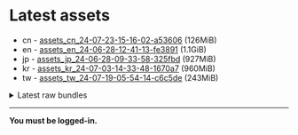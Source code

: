 # Latest assets
- cn - [assets_cn_24-07-23-15-16-02-a53606](https://github.com/ArknightsAssets/NewAssets/actions/runs/10090697237/artifacts/1738512986) (126MiB)
- en - [assets_en_24-06-28-12-41-13-fe3891](https://github.com/ArknightsAssets/NewAssets/actions/runs/9861399800/artifacts/1683197979) (1.1GiB)
- jp - [assets_jp_24-06-28-09-33-58-325fbd](https://github.com/ArknightsAssets/NewAssets/actions/runs/9852619316/artifacts/1680900406) (927MiB)
- kr - [assets_kr_24-07-03-14-33-48-1670a7](https://github.com/ArknightsAssets/NewAssets/actions/runs/9852619316/artifacts/1680900875) (960MiB)
- tw - [assets_tw_24-07-19-05-54-14-c6c5de](https://github.com/ArknightsAssets/NewAssets/actions/runs/10089804512/artifacts/1738304986) (243MiB)

<details>
<summary>Latest raw bundles</summary>

- cn - [bundles_cn_24-07-23-15-16-02-a53606](https://github.com/ArknightsAssets/NewAssets/actions/runs/10090697237/artifacts/1738513174) (56MiB)
- en - [bundles_en_24-06-28-12-41-13-fe3891](https://github.com/ArknightsAssets/NewAssets/actions/runs/9861399800/artifacts/1683198661) (350MiB)
- jp - [bundles_jp_24-06-28-09-33-58-325fbd](https://github.com/ArknightsAssets/NewAssets/actions/runs/9852619316/artifacts/1680900985) (308MiB)
- kr - [bundles_kr_24-07-03-14-33-48-1670a7](https://github.com/ArknightsAssets/NewAssets/actions/runs/9852619316/artifacts/1680901457) (319MiB)
- tw - [bundles_tw_24-07-19-05-54-14-c6c5de](https://github.com/ArknightsAssets/NewAssets/actions/runs/10089804512/artifacts/1738305237) (100MiB)

</details>

---

**You must be logged-in.**
